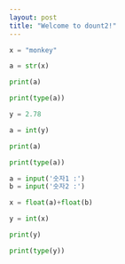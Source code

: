 ```yaml
---
layout: post
title: "Welcome to dount2!"
--- 
```



~~~python
x = "monkey"

a = str(x)

print(a)

print(type(a))
~~~
~~~python
y = 2.78

a = int(y)

print(a)

print(type(a))
~~~
~~~python
a = input('숫자1 :')
b = input('숫자2 :')

x = float(a)+float(b)

y = int(x)

print(y)

print(type(y))
~~~
